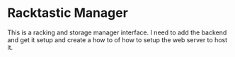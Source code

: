 # Racktastic Manager 
This is a racking and storage manager interface. I need to add the backend and get it setup and create a how to of how to setup the web server to host it. 
